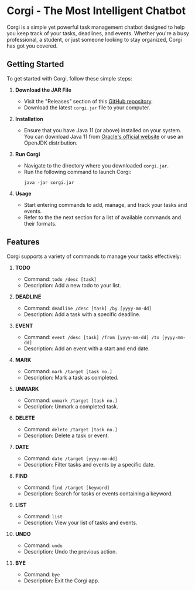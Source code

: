 # Corgi - The Most Intelligent Chatbot

Corgi is a simple yet powerful task management chatbot designed to help you keep track of your tasks, deadlines, and events. Whether you're a busy professional, a student, or just someone looking to stay organized, Corgi has got you covered.

## Getting Started

To get started with Corgi, follow these simple steps:

1. **Download the JAR File**
   - Visit the "Releases" section of this [GitHub repository](https://github.com/NereusWB922/ip/releases).
   - Download the latest `corgi.jar` file to your computer.

2. **Installation**
   - Ensure that you have Java 11 (or above) installed on your system. You can download Java 11 from [Oracle's official website](https://www.oracle.com/java/technologies/javase-jdk11-downloads.html) or use an OpenJDK distribution.

3. **Run Corgi**
   - Navigate to the directory where you downloaded `corgi.jar`.
   - Run the following command to launch Corgi:
     ```
     java -jar corgi.jar
     ```

4. **Usage**
   - Start entering commands to add, manage, and track your tasks and events.
   - Refer to the the next section for a list of available commands and their formats.

## Features

Corgi supports a variety of commands to manage your tasks effectively:

1. **TODO**
   - Command: `todo /desc [task]`
   - Description: Add a new todo to your list.

2. **DEADLINE**
   - Command: `deadline /desc [task] /by [yyyy-mm-dd]`
   - Description: Add a task with a specific deadline.

3. **EVENT**
   - Command: `event /desc [task] /from [yyyy-mm-dd] /to [yyyy-mm-dd]`
   - Description: Add an event with a start and end date.

4. **MARK**
   - Command: `mark /target [task no.]`
   - Description: Mark a task as completed.

5. **UNMARK**
   - Command: `unmark /target [task no.]`
   - Description: Unmark a completed task.

6. **DELETE**
   - Command: `delete /target [task no.]`
   - Description: Delete a task or event.

7. **DATE**
   - Command: `date /target [yyyy-mm-dd]`
   - Description: Filter tasks and events by a specific date.

8. **FIND**
   - Command: `find /target [keyword]`
   - Description: Search for tasks or events containing a keyword.

9. **LIST**
    - Command: `list`
    - Description: View your list of tasks and events.

10. **UNDO**
    - Command: `undo`
    - Description: Undo the previous action.

11. **BYE**
    - Command: `bye`
    - Description: Exit the Corgi app.

